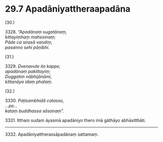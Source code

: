 # 29.7 Apadāniyattheraapadāna

(30.)

3328\. _“Apadānaṃ sugatānaṃ,_  
_kittayiṃhaṃ mahesinaṃ;_  
_Pāde ca sirasā vandiṃ,_  
_pasanno sehi pāṇibhi._  

(31.)

3329\. _Dvenavute ito kappe,_  
_apadānaṃ pakittayiṃ;_  
_Duggatiṃ nābhijānāmi,_  
_kittanāya idaṃ phalaṃ._  

(32.)

3330\. _Paṭisambhidā catasso,_  
_…pe…_  
_kataṃ buddhassa sāsanaṃ”._  

3331\. Itthaṃ sudaṃ āyasmā apadāniyo thero imā gāthāyo abhāsitthāti.

---

3332\. Apadāniyattherassāpadānaṃ sattamaṃ.
